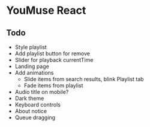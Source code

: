 # YouMuse React

## Todo

* Style playlist
* Add playlist button for remove
* Slider for playback currentTime
* Landing page
* Add animations
  * Slide items from search results, blink Playlist tab
  * Fade items from playlist
* Audio title on mobile?
* Dark theme
* Keyboard controls
* About notice
* Queue dragging
